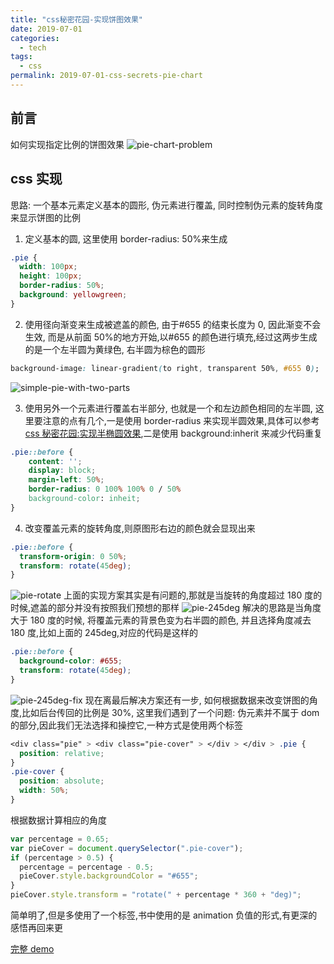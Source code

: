 ```yaml
---
title: "css秘密花园-实现饼图效果"
date: 2019-07-01
categories:
  - tech
tags:
  - css
permalink: 2019-07-01-css-secrets-pie-chart
---
```


## 前言

如何实现指定比例的饼图效果
![pie-chart-problem](http://blog.chenxiaoyao.cn/image/2019-07-01-css-secrets-pie-chart/pie-chart-problem.png)

## css 实现

思路: 一个基本元素定义基本的圆形, 伪元素进行覆盖, 同时控制伪元素的旋转角度来显示饼图的比例

1. 定义基本的圆, 这里使用 border-radius: 50%来生成

```css
.pie {
  width: 100px;
  height: 100px;
  border-radius: 50%;
  background: yellowgreen;
}
```

2. 使用径向渐变来生成被遮盖的颜色, 由于#655 的结束长度为 0, 因此渐变不会生效, 而是从前面 50%的地方开始,以#655 的颜色进行填充,经过这两步生成的是一个左半圆为黄绿色, 右半圆为棕色的圆形

```css
background-image: linear-gradient(to right, transparent 50%, #655 0);
```

![simple-pie-with-two-parts](http://blog.chenxiaoyao.cn/image/2019-07-01-css-secrets-pie-chart/simple-pie-with-two-parts.png)

3. 使用另外一个元素进行覆盖右半部分, 也就是一个和左边颜色相同的左半圆, 这里要注意的点有几个,一是使用 border-radius 来实现半圆效果,具体可以参考[css 秘密花园:实现半椭圆效果](http://chenxiaoyao.cn/2019/06/14/css-secrets-flexible-ellipses/),二是使用 background:inherit 来减少代码重复

```css
.pie::before {
    content: '';
    display: block;
    margin-left: 50%;
    border-radius: 0 100% 100% 0 / 50%
    background-color: inheit;
}
```

4. 改变覆盖元素的旋转角度,则原图形右边的颜色就会显现出来

```css
.pie::before {
  transform-origin: 0 50%;
  transform: rotate(45deg);
}
```

![pie-rotate](http://blog.chenxiaoyao.cn/image/2019-07-01-css-secrets-pie-chart/pie-rotate.png)
上面的实现方案其实是有问题的,那就是当旋转的角度超过 180 度的时候,遮盖的部分并没有按照我们预想的那样
![pie-245deg](http://blog.chenxiaoyao.cn/image/2019-07-01-css-secrets-pie-chart/pie-245deg.png)
解决的思路是当角度大于 180 度的时候, 将覆盖元素的背景色变为右半圆的颜色, 并且选择角度减去 180 度,比如上面的 245deg,对应的代码是这样的

```css
.pie::before {
  background-color: #655;
  transform: rotate(45deg);
}
```

![pie-245deg-fix](http://blog.chenxiaoyao.cn/image/2019-07-01-css-secrets-pie-chart/pie-245deg-fix.png)
现在离最后解决方案还有一步, 如何根据数据来改变饼图的角度,比如后台传回的比例是 30%, 这里我们遇到了一个问题: 伪元素并不属于 dom 的部分,因此我们无法选择和操控它,一种方式是使用两个标签

```css
<div class="pie" > <div class="pie-cover" > </div > </div > .pie {
  position: relative;
}
.pie-cover {
  position: absolute;
  width: 50%;
}
```

根据数据计算相应的角度

```js
var percentage = 0.65;
var pieCover = document.querySelector(".pie-cover");
if (percentage > 0.5) {
  percentage = percentage - 0.5;
  pieCover.style.backgroundColor = "#655";
}
pieCover.style.transform = "rotate(" + percentage * 360 + "deg)";
```

简单明了,但是多使用了一个标签,书中使用的是 animation 负值的形式,有更深的感悟再回来更

[完整 demo](https://codepen.io/Allen6228/pen/VJQJbK)
